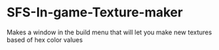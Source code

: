 # SFS-In-game-Texture-maker
Makes a window in the build menu that will let you make new textures based of hex color values
